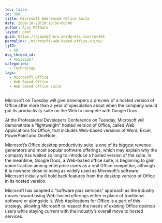 ```yaml
---
toc: false
id: 366
title: Microsoft Web-Based Office Suite
date: 2008-10-28T20:18:56+00:00
author: Ajay Matharu
layout: post
guid: https://ajaymatharu.wordpress.com/?p=366
permalink: /microsoft-web-based-office-suite/
ljID:
  - 68
dsq_thread_id:
  - 465385267
categories:
  - Technology
tags:
  - Microsoft Office
  - Web Based Office
  - Web based office suite
---
```

<div>
  <p>
    Microsoft on Tuesday will give developers a preview of a hosted version of Office after more than a year of speculation about when the company would put its productivity suite on the Web to compete with Google Docs.
  </p>
  
  <p>
    At the Professional Developers Conference on Tuesday, Microsoft will demonstrate a &#8220;lightweight&#8221; hosted version of Office, called Web Applications for Office, that includes Web-based versions of Word, Excel, PowerPoint and OneNote.
  </p>
  
  <p>
    Microsoft&#8217;s Office desktop productivity suite is one of its biggest revenue generators and most popular software offerings, which may explain why the company has waited so long to introduce a hosted version of the suite. In the meantime, Google Docs, a Web-based office suite, is beginning to gain some traction among enterprise users as a real Office competitor, although it is nowhere close to being as widely used as Microsoft&#8217;s software. Microsoft initially will hold back features from the desktop version of Office in its hosted version.
  </p>
  
  <p>
    Microsoft has adopted a &#8220;software plus services&#8221; approach as the industry moves toward using Web-based offerings either in place of traditional software or alongside it. Web Applications for Office is a part of this strategy, allowing Microsoft to respect the needs of existing Office desktop users while staying current with the industry&#8217;s overall move to hosted services.
  </p>
</div>
